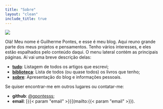 ```yaml
---
title: "Sobre"
layout: "clean"
include_title: true
---
```


<img src="/not-so-bad.jpg" class="profile-picture" />

Olá! Meu nome é Guilherme Pontes, e esse é meu blog. Aqui reuno grande parte dos
meus projetos e pensamentos. Tenho vários interesses, e eles estão espalhados
pelo conteúdo daqui. O menu lateral contém as principais páginas. Aí vai uma
breve descrição delas:

* **[tudo](/pt/)**: Listagem de todos os artigos que escrevi;
* **[biblioteca](/pt/library/)**: Lista de todos (ou quase todos) os livros que
    tenho;
* **[sobre](/pt/about/)**: Apresentação do blog e informações pessoais.

Se quiser encontrar-me em outros lugares ou contatar-me:

* **github**: [@gpontesss](https://github.com/gpontesss);
* **email**: [{{< param "email" >}}](mailto:{{< param "email" >}}).
